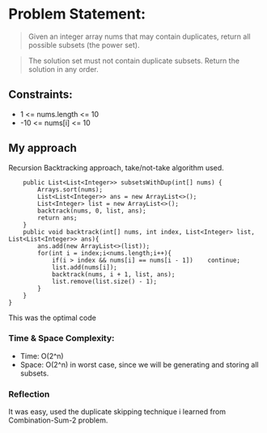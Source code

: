 # **Problem Statement:**
>Given an integer array nums that may contain duplicates, return all possible subsets (the power set).

> The solution set must not contain duplicate subsets. Return the solution in any order.

## Constraints:
- 1 <= nums.length <= 10
- -10 <= nums[i] <= 10

## My approach
Recursion Backtracking approach, take/not-take algorithm used.

```class Solution {
    public List<List<Integer>> subsetsWithDup(int[] nums) {
        Arrays.sort(nums);
        List<List<Integer>> ans = new ArrayList<>();
        List<Integer> list = new ArrayList<>();
        backtrack(nums, 0, list, ans);
        return ans;
    }
    public void backtrack(int[] nums, int index, List<Integer> list, List<List<Integer>> ans){
        ans.add(new ArrayList<>(list));
        for(int i = index;i<nums.length;i++){
            if(i > index && nums[i] == nums[i - 1])    continue;
            list.add(nums[i]);
            backtrack(nums, i + 1, list, ans);
            list.remove(list.size() - 1);
        }
    }
}
```
This was the optimal code

### Time & Space Complexity:
- Time: O(2^n)
- Space: O(2^n) in worst case, since we will be generating and storing all subsets.

### Reflection
It was easy, used the duplicate skipping technique i learned from Combination-Sum-2 problem.



